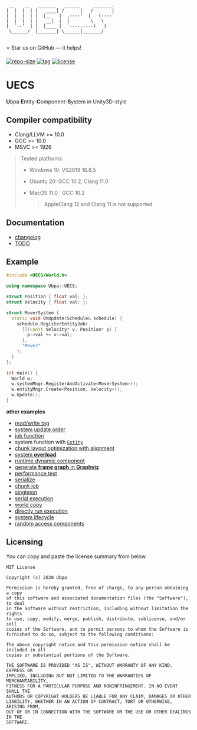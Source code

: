 ```

 __    __   _______   ______     _______.
|  |  |  | |   ____| /      |   /       |
|  |  |  | |  |__   |  ,----'  |   (----`
|  |  |  | |   __|  |  |        \   \    
|  `--'  | |  |____ |  `----.----)   |   
 \______/  |_______| \______|_______/    
                                         

```

⭐ Star us on GitHub — it helps!

[![repo-size](https://img.shields.io/github/languages/code-size/Ubpa/UECS?style=flat)](https://github.com/Ubpa/UECS/archive/master.zip) [![tag](https://img.shields.io/github/v/tag/Ubpa/UECS)](https://github.com/Ubpa/UECS/tags) [![license](https://img.shields.io/github/license/Ubpa/UECS)](LICENSE) 

# UECS

**U**bpa **E**ntity-**C**omponent-**S**ystem in Unity3D-style

## Compiler compatibility

- Clang/LLVM >= 10.0
- GCC >= 10.0
- MSVC >= 1926

> Tested platforms:
>
> - Windows 10: VS2019 16.8.5
>
> - Ubuntu 20: GCC 10.2, Clang 11.0
>
> - MacOS 11.0 : GCC 10.2
>
>   > AppleClang 12 and Clang 11 is not supported

## Documentation

- [changelog](doc/changelog.md) 
- [TODO](doc/todo.md) 

## Example

```c++
#include <UECS/World.h>

using namespace Ubpa::UECS;

struct Position { float val; };
struct Velocity { float val; };

struct MoverSystem {
  static void OnUpdate(Schedule& schedule) {
    schedule.RegisterEntityJob(
      [](const Velocity* v, Position* p) {
        p->val += v->val;
      },
      "Mover"
    );
  }
};

int main() {
  World w;
  w.systemMngr.RegisterAndActivate<MoverSystem>();
  w.entityMngr.Create<Position, Velocity>();
  w.Update();
}
```

**other examples** 

- [read/write tag](src/test/01_tag/main.cpp) 
- [system update order](src/test/02_order/main.cpp) 
- [job function](src/test/08_job/main.cpp) 
- system function with [`Entity`](src/test/03_query_entity/main.cpp) 
- [chunk layout optimization with alignment](src/test/05_alignment/main.cpp) 
- [system **overload**](src/test/07_overload/main.cpp) 
- [runtime dynamic component](src/test/11_runtime_cmpt/main.cpp) 
- [generate **frame graph** in **Graphviz**](src/test/12_framegraph/main.cpp) 
- [performance test](src/test/13_performance/main.cpp) 
- [serialize](src/test/14_serialize/main.cpp) 
- [chunk job](src/test/15_chunk_job/main.cpp) 
- [singleton](src/test/16_singleton/main.cpp) 
- [serial execution](src/test/17_serial/main.cpp) 
- [world copy](src/test/18_copy/main.cpp) 
- [directly run execution](src/test/19_direct_run/main.cpp) 
- [system lifecycle](src/test/20_system_lifecycle/main.cpp) 
- [random access components](src/test/21_random/main.cpp) 

## Licensing

You can copy and paste the license summary from below.

```
MIT License

Copyright (c) 2020 Ubpa

Permission is hereby granted, free of charge, to any person obtaining a copy
of this software and associated documentation files (the "Software"), to deal
in the Software without restriction, including without limitation the rights
to use, copy, modify, merge, publish, distribute, sublicense, and/or sell
copies of the Software, and to permit persons to whom the Software is
furnished to do so, subject to the following conditions:

The above copyright notice and this permission notice shall be included in all
copies or substantial portions of the Software.

THE SOFTWARE IS PROVIDED "AS IS", WITHOUT WARRANTY OF ANY KIND, EXPRESS OR
IMPLIED, INCLUDING BUT NOT LIMITED TO THE WARRANTIES OF MERCHANTABILITY,
FITNESS FOR A PARTICULAR PURPOSE AND NONINFRINGEMENT. IN NO EVENT SHALL THE
AUTHORS OR COPYRIGHT HOLDERS BE LIABLE FOR ANY CLAIM, DAMAGES OR OTHER
LIABILITY, WHETHER IN AN ACTION OF CONTRACT, TORT OR OTHERWISE, ARISING FROM,
OUT OF OR IN CONNECTION WITH THE SOFTWARE OR THE USE OR OTHER DEALINGS IN THE
SOFTWARE.
```

